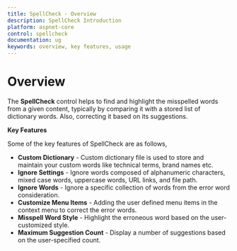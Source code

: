 ```yaml
---
title: SpellCheck - Overview
description: SpellCheck Introduction
platform: aspnet-core
control: spellcheck
documentation: ug
keywords: overview, key features, usage
---
```

# Overview

The **SpellCheck** control helps to find and highlight the misspelled words from a given content, typically by comparing it with a stored list of dictionary words. Also, correcting it based on its suggestions.

**Key Features**

Some of the key features of SpellCheck are as follows, 

*   **Custom Dictionary** - Custom dictionary file is used to store and maintain your custom words like technical terms, brand names etc.
*	**Ignore Settings** - Ignore words composed of alphanumeric characters, mixed case words, uppercase words, URL links, and file path.
*	**Ignore Words** - Ignore a specific collection of words from the error word consideration.
*   **Customize Menu Items** - Adding the user defined menu items in the context menu to correct the error words.
*	**Misspell Word Style** - Highlight the erroneous word based on the user-customized style.
*	**Maximum Suggestion Count** - Display a number of suggestions based on the user-specified count.